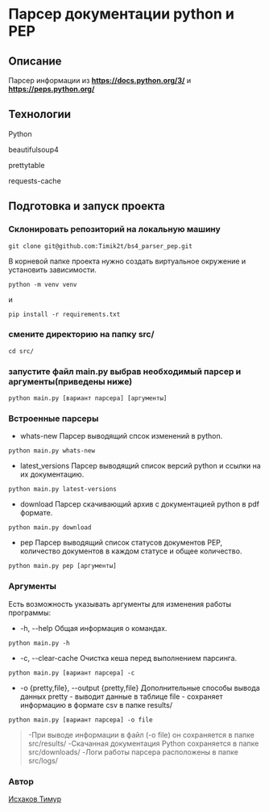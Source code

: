 # Парсер документации python и PEP

## Описание

Парсер информации из **<https://docs.python.org/3/>** и **<https://peps.python.org/>**

## Технологии

Python

beautifulsoup4

prettytable

requests-cache

## Подготовка и запуск проекта

### Склонировать репозиторий на локальную машину

```
git clone git@github.com:Timik2t/bs4_parser_pep.git
```

В корневой папке проекта нужно создать виртуальное окружение и установить зависимости.

```
python -m venv venv
```

и

```
pip install -r requirements.txt
```

### смените директорию на папку src/

```
cd src/
```

### запустите файл main.py выбрав необходимый парсер и аргументы(приведены ниже)

```
python main.py [вариант парсера] [аргументы]
```

### Встроенные парсеры

- whats-new
Парсер выводящий спсок изменений в python.

```
python main.py whats-new
```

- latest_versions
Парсер выводящий список версий python и ссылки на их документацию.

```
python main.py latest-versions
```

- download
Парсер скачивающий архив с документацией python в pdf формате.

```
python main.py download
```

- pep
Парсер выводящий список статусов документов PEP, количество документов в каждом статусе и общее количество.

```
python main.py pep [аргументы]
```

### Аргументы

Есть возможность указывать аргументы для изменения работы программы:

- -h, --help
Общая информация о командах.

```
python main.py -h
```

- -c, --clear-cache
Очистка кеша перед выполнением парсинга.

```
python main.py [вариант парсера] -c
```

- -o {pretty,file}, --output {pretty,file}
Дополнительные способы вывода данных
pretty - выводит данные в таблице
file - сохраняет информацию в формате csv в папке results/

```
python main.py [вариант парсера] -o file
```

>-При выводе информации в файл (-o file) он сохраняется в папке src/results/
>-Скачанная документация Python сохраняется в папке src/downloads/
>-Логи работы парсера расположены в папке src/logs/

### Автор
[Исхаков Тимур](https://github.com/Timik2t "GitHub аккаунт")
